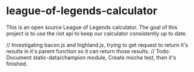 # league-of-legends-calculator
This is an open source League of Legends calculator. The goal of this project is to use the riot api to keep our calculator consistently up to date.

// Investigating bacon.js and highland.js, trying to get request to return it's results in it's parent function so it can return those results.
// Todo: Document static-data/champion module, Create mocha test, then it's finished.
